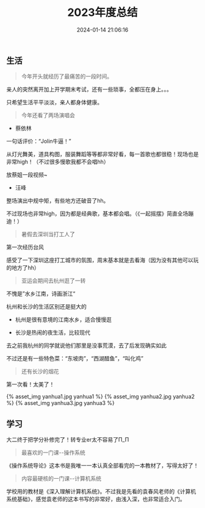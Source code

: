 ﻿---
title: 2023年度总结
date: 2024-01-14 21:06:16
tags:
categories: 
    - 总结
---
## 生活

> 今年开头就经历了最痛苦的一段时间。

亲人的突然离开加上开学期末考试，还有一些琐事，全都压在身上。。。

只希望生活平平淡淡，亲人都身体健康。



> 今年还看了两场演唱会

- 蔡依林

一句话评价：“Jolin牛逼！”

从灯光舞美，道具构图，服装舞蹈等等都非常好看，每一首歌也都很稳！现场也是非常high！（不过很多慢歌我都不会唱hh）

放蔡姐一段视频~



- 汪峰

整场演出中规中矩，有些地方还破音了hh。

不过现场也非常high，因为都是经典歌，基本都会唱。（《一起摇摆》简直全场蹦迪！）





> 暑假去深圳当打工人了

第一次经历台风



感受了一下深圳这座打工城市的氛围，周末基本就是去看海（因为没有其他可以玩的地方了hh）



> 亚运会期间去杭州逛了一转

不愧是”水乡江南，诗画浙江“



杭州和长沙的生活区别还是挺大的

- 杭州是很有意境的江南水乡，适合慢慢逛

- 长沙是热闹的夜生活，比较现代



去之前我杭州的同学就说他们那里是没事荒漠，去了后发现确实如此

不过还是有一些特色菜：“东坡肉”，“西湖醋鱼”，“叫化鸡”



> 还有长沙的烟花

第一次看！太美了！

{% asset_img yanhua1.jpg yanhua1 %}
{% asset_img yanhua2.jpg yanhua2 %}
{% asset_img yanhua3.jpg yanhua3 %}

## 学习

大二终于把学分补修完了！转专业er太不容易了Π_Π

> 最喜欢的一门课--操作系统
>

《操作系统导论》这本书是我唯一一本认真全部看完的一本教材了，写得太好了！





> 内容最硬核的一门课--计算机系统

学校用的教材是《深入理解计算机系统》。不过我是先看的袁春风老师的《计算机系统基础》，感觉袁老师的这本书写的非常好，由浅入深，也非常适合入门。







